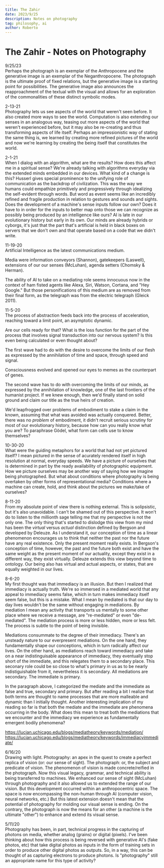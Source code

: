 ```yaml
---
title: The Zahir
date: 2023/9/25
description: Notes on photography
tag: philosophy, ai
author: Roberto
---
```


# The Zahir - Notes on Photography

9/25/23 \
Perhaps the photograph is an exemplar of the Anthropocene and the generative image is an exemplar of the Neganthropocene. The photograph is the ultimate proof of fixed relations, but the generative image is a starting point for possibilities. The generative image also announces the reapproachment of the textual with the visual and allows for an exploration of the commonalities of these distinct symbolic modes.

2-13-21 \
Photography lets us see aspects of the world that weren't seen before. It also created more ways to see the world. Computation is also extending our senses in an analogous way, teasing out more aspects of the world that weren't experienced before, but it may also be re-creating and thus transforming aspects of life itself. Perhaps an impressionistic way of stating the same thing is, we learned by creating more refined pictures of the world and now we're learning by creating the being itself that constitutes the world.

2-1-21 \
When I dialog with an algorithm, what are the results? How does this affect me in a spiritual sense? We're already talking with algorithms everyday via the extended minds embedded in our devices. What kind of a change is this? Husserl gives special prominence to the unifying role of communication as the backdrop of civilization. This was the way we humans could empathize primitively and progressively through idealizing the self-evident through words. But word as event seems like an incredibly refined and fragile production in relation to gestures and sounds and sights. Does the development of a machine's sense inputs follow our own? Does it have to in order for the inputs to better map onto those we can recognize as possibly being produced by an intelligence like ours? AI is late in our evolutionary history but early in its own. Our minds are already hybrids or cyborgs, it's just that the part that's artificial is held in black boxes on servers that we don't own and that operate based on a code that we didn't write.

11-19-20 \
Artificial Intelligence as the latest communications medium.

Media were information conveyors (Shannon), gatekeepers (Laswell), extensions of our our senses (McLuhan), agenda setters (Chomsky & Herman).

The ability of AI to take on a mediating role seems innocuous now in the context of ham fisted agents like Alexa, Siri, Watson, Cortana, and "Hey Google." But those personifications of this medium are as removed from their final form, as the telegraph was from the electric telegraph (Gleick 2011).

11-5-20 \
The process of abstraction feeds back into the process of acceleration, reaching toward a limit point, an asymptotic dynamic.

Are our cells ready for that? What is the loss function for the part of the process that involves signal transduction into our nervous system? Is this even being calculated or even thought about?

The first wave had to do with the desire to overcome the limits of our flesh as expressed by the annihilation of time and space, through speed and signal.

Consciousness evolved and opened our eyes to memes as the counterpart of genes.

The second wave has to do with overcoming the limits of our minds, as expressed by the annihilation of knowledge, one of the last frontiers of the humanist project. If we knew enough, then we'd finally stand on solid ground and claim our title as the true heirs of creation.

We'd leapfrogged over problems of embodiment to stake a claim in the known, assuming that what was avoided was actually conquered. Better, there was no _problem_ of embodiment, it didn't recruit serious scrutiny for most of our evolutionary history, because how can you really know what you are? To paraphrase Gödel, what form can cells use to know themselves?

10-30-20 \
What were the guiding metaphors for a world that had not yet pictured itself? I mean pictured in the sense of acurately rendered itself in high resolution at normal, everyday speeds. We have a picture of ourselves that is determined in part by the ready availability of photographic equipment. How we picture ourselves may be another way of saying how we imagine being photographed. But what about conditions where photography is being overtaken by other forms of representational media? Conditions where a machine can create, hold, and think about the pictures we make/take of ourselves?

8-11-20 \
From my absolute point of view there is nothing external. This is solipsistic, but it's also unavoidable. I can't be shamed out of this perspective. It won't do to listen to the millionth sage telling me that my perspective is not the only one. The only thing that's started to dislodge this view from my mind has been the _virtual_ versus _actual_ distinction defined by Bergson and developed by Deleuze. As I understand it, our conception of time as a linear phenomenon encourages us to think that neither the past nor the future have any real existence. Only the present moment really exists. In Bergson's conception of time, however, the past and the future both exist and have the same weight as the present moment of our actuality, except they exist in a different way, they exist virtually. Deleuze extends this view beyond time to ontology. Our being also has virtual and actual aspects, or states, that are equally weighted in our lives.

8-6-20 \
My first thought was that immediacy is an illusion. But then I realized that immediacy is actually truth. We're so immersed in a mediated world that any appeal to immediacy seems false, which in turn makes immediacy itself seem false, but this is a mistake. What I mean by mediated is that our day to day lives wouldn't be the same without engaging in mediations. By mediation I mean any activity that transports us mentally to some other place where we receive a message, are "re-mediated" or even "de-mediated". The mediation process is more or less hidden, more or less felt. The process is subtle to the point of being invisible.

Mediations consummate to the degree of their immediacy. There's an unsteady nature to our everpresent mediations. On the one hand, they fundamentally shape our conceptions, which in turn radically affect our lives. On the other hand, as mediations reach toward immediacy and take on a near indistinguisable appearance of immediacy, they eventually stop short of the immediate, and this relegates them to a secondary place. This seconary role could be so close to what's primary in us as to be nearly indistiguishable from it, nevertheless it is secondary. All mediations are secondary. The immediate is primary.

In the paragraph above, I categorized the mediate and the immediate as false and true, secondary and primary. But after reading a bit I realize that both terms are thought to name processes that are more malleable and dynamic than I initially thought. Another interesting implication of my reading so far is that both the mediate and the immediate are phenomena occurring in the body. What does this mean to treat both the mediations that we encounter and the immediacy we experience as fundamentally emergent bodily phenomena?

https://lucian.uchicago.edu/blogs/mediatheory/keywords/mediation/
https://lucian.uchicago.edu/blogs/mediatheory/keywords/immediacyimmediate/

6/16/20 \
Drawing with light. Photography: an apex in the quest to create a perfect replica of vision (or: our sense of sight). The photograph: or, the subject and predicate of vision. The phenomenon of vision is made concrete/reified in the photograph. Now this visual legacy, grammar, and technical ability is being transferred to machines. We enhanced our sense of sight (McLuhan) through photography and it also allowed us to extended the range of our vision. But this development occurred within an anthropocentric space. The space is now encompassing the non-human through AI (computer vision, neural networks, etc.) But this latest extension doesn't mean that the potential of photography for molding our visual sense is ending. On the contrary, the photograph is now the means for an other (a machine is the ultimate "other") to enhance and extend its visual sense.

5/11/20 \
Photography has been, in part, technical progress in the capturing of photons on media, whether analog (grains) or digital (pixels). I've been thinking about how this process is being reversed with generative AI's (fake photos, etc) that take digital photos as inputs in the form of training sets in order to produce other digital photos as outputs. So, in a way, this can be thought of as capturing electrons to produce photons. Is "photography" still an appropriate name for this type of activity? 

